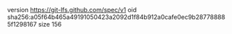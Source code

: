 version https://git-lfs.github.com/spec/v1
oid sha256:a05f64b465a49191050423a2092d1f84b912a0cafe0ec9b287788885f1298167
size 156
